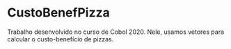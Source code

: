 # CustoBenefPizza
Trabalho desenvolvido no curso de Cobol 2020. Nele, usamos vetores para calcular o custo-benefício de pizzas.

